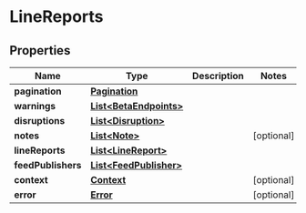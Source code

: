 
# LineReports

## Properties
Name | Type | Description | Notes
------------ | ------------- | ------------- | -------------
**pagination** | [**Pagination**](Pagination.md) |  | 
**warnings** | [**List&lt;BetaEndpoints&gt;**](BetaEndpoints.md) |  | 
**disruptions** | [**List&lt;Disruption&gt;**](Disruption.md) |  | 
**notes** | [**List&lt;Note&gt;**](Note.md) |  |  [optional]
**lineReports** | [**List&lt;LineReport&gt;**](LineReport.md) |  | 
**feedPublishers** | [**List&lt;FeedPublisher&gt;**](FeedPublisher.md) |  | 
**context** | [**Context**](Context.md) |  |  [optional]
**error** | [**Error**](Error.md) |  |  [optional]



